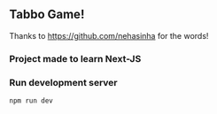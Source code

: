 ## Tabbo Game!
Thanks to https://github.com/nehasinha for the words!

### Project made to learn Next-JS

### Run development server

```bash
npm run dev
```